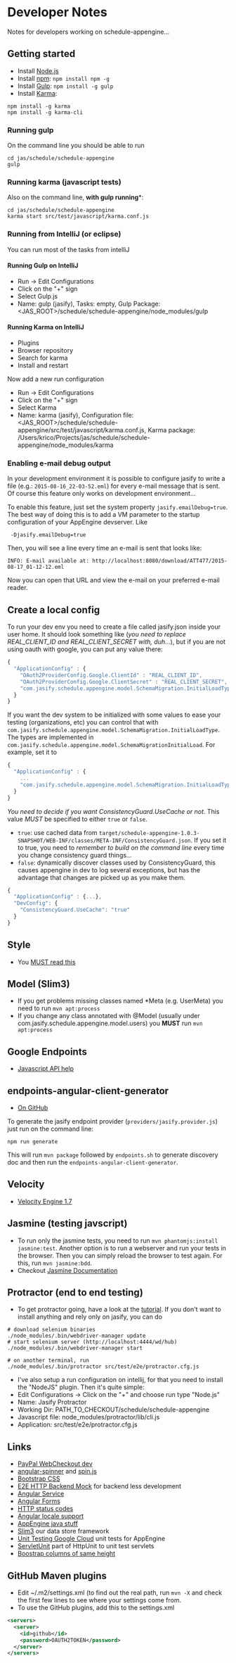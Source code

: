 # Developer Notes

Notes for developers working on schedule-appengine...

## Getting started

 * Install [Node.js](http://nodejs.org/)
 * Install [npm](https://npmjs.com): `npm install npm -g`
 * Install [Gulp](http://gulpjs.com/): `npm install -g gulp`
 * Install [Karma](http://karma-runner.github.io/):
 ```
 npm install -g karma
 npm install -g karma-cli
 ```

### Running gulp

On the command line you should be able to run
```
cd jas/schedule/schedule-appengine
gulp
```

### Running karma (javascript tests)

Also on the command line, **with gulp running***:

```
cd jas/schedule/schedule-appengine
karma start src/test/javascript/karma.conf.js
```

### Running from IntelliJ (or eclipse)

You can run most of the tasks from intelliJ

#### Running Gulp on IntelliJ

* Run -> Edit Configurations
* Click on the "+" sign
* Select Gulp.js
* Name: gulp (jasify), Tasks: empty, Gulp Package: <JAS_ROOT>/schedule/schedule-appengine/node_modules/gulp

#### Running Karma on IntelliJ

* Plugins
* Browser repository
* Search for karma
* Install and restart

Now add a new run configuration
* Run -> Edit Configurations
* Click on the "+" sign
* Select Karma
* Name: karma (jasify), Configuration file: <JAS_ROOT>/schedule/schedule-appengine/src/test/javascript/karma.conf.js, Karma package: /Users/krico/Projects/jas/schedule/schedule-appengine/node_modules/karma

### Enabling e-mail debug output

In your development environment it is possible to configure jasify to write a file (e.g.: `2015-08-16_22-03-52.eml`)
for every e-mail message that is sent.  Of course this feature only works on development environment...

To enable this feature, just set the system property `jasify.emailDebug=true`.
The best way of doing this is to add a VM parameter to the startup configuration of your AppEngine devserver.  Like

```
 -Djasify.emailDebug=true
```

Then, you will see a line every time an e-mail is sent that looks like:

```
INFO: E-mail available at: http://localhost:8080/download/ATT477/2015-08-17_01-12-12.eml
```

Now you can open that URL and view the e-mail on your preferred e-mail reader.

## Create a local config

To run your dev env you need to create a file called jasify.json inside your user home.
It should look something like (*you need to replace REAL_CLIENT_ID and REAL_CLIENT_SECRET with, duh...*), but if you
are not using oauth with google, you can put any value there:

```javascript
{
  "ApplicationConfig" : {
    "OAuth2ProviderConfig.Google.ClientId" : "REAL_CLIENT_ID",
    "OAuth2ProviderConfig.Google.ClientSecret" : "REAL_CLIENT_SECRET",
    "com.jasify.schedule.appengine.model.SchemaMigration.InitialLoadType": null
  }
}
```

If you want the dev system to be initialized with some values to ease your testing (organizations, etc) you can control
that with `com.jasify.schedule.appengine.model.SchemaMigration.InitialLoadType`.  The types are implemented in
`com.jasify.schedule.appengine.model.SchemaMigrationInitialLoad`.  For example, set it to

```javascript
{
  "ApplicationConfig" : {
    ...
    "com.jasify.schedule.appengine.model.SchemaMigration.InitialLoadType": "samples"
  }
}
```

*You need to decide if you want ConsistencyGuard.UseCache or not*.  This value *MUST* be specified to either `true` or `false`.

 - `true`: use cached data from `target/schedule-appengine-1.0.3-SNAPSHOT/WEB-INF/classes/META-INF/ConsistencyGuard.json`.
 If you set it to true, you need to *remember to build on the command line* every time you change consistency guard things...
 - `false`: dynamically discover classes used by ConsistencyGuard, this causes appengine in dev to log several exceptions,
 but has the advantage that changes are picked up as you make them.

```javascript
{
  "ApplicationConfig" : {...},
  "DevConfig": {
    "ConsistencyGuard.UseCache": "true"
  }
}
```
## Style

 * You [MUST read this](https://github.com/johnpapa/angularjs-styleguide)
 
## Model (Slim3)

 * If you get problems missing classes named *Meta (e.g. UserMeta) you need to run `mvn apt:process`
 * If you change any class annotated with @Model (usually under com.jasify.schedule.appengine.model.users) you **MUST**
 run `mvn apt:process`

## Google Endpoints

 * [Javascript API help](https://developers.google.com/api-client-library/javascript/dev/dev_jscript)

## endpoints-angular-client-generator

 * [On GitHub](https://github.com/krico/endpoints-angular-client-generator)

To generate the jasify endpoint provider (`providers/jasify.provider.js`) just run on the
command line:

~~~
npm run generate
~~~

This will run `mvn package` followed by `endpoints.sh` to generate discovery doc and then
run the `endpoints-angular-client-generator`.

## Velocity

 * [Velocity Engine 1.7](http://velocity.apache.org/engine/releases/velocity-1.7/)

## Jasmine (testing javscript)

 * To run only the jasmine tests, you need to run `mvn phantomjs:install jasmine:test`.  Another option is to run a webserver
   and run your tests in the browser.  Then you can simply reload the browser to test again.  For this, run `mvn jasmine:bdd`.
 * Checkout [Jasmine Documentation](http://jasmine.github.io/2.0/introduction.html)

## Protractor (end to end testing)

 * To get protractor going, have a look at the [tutorial](http://angular.github.io/protractor/#/tutorial).
 If you don't want to install anything and rely only on jasify, you can do
```
# download selenium binaries
./node_modules/.bin/webdriver-manager update
# start selenium server (http://localhost:4444/wd/hub)
./node_modules/.bin/webdriver-manager start

# on another terminal, run
./node_modules/.bin/protractor src/test/e2e/protractor.cfg.js
```
 * I've also setup a run configuration on intellij, for that you need to install the "NodeJS" plugin. Then it's quite
 simple:
  * Edit Configurations -> Click on the "+" and choose run type "Node.js"
  * Name: Jasify Protractor
  * Working Dir: PATH_TO_CHECKOUT/schedule/schedule-appengine
  * Javascript file: node_modules/protractor/lib/cli.js
  * Application: src/test/e2e/protractor.cfg.js


## Links

 * [PayPal WebCheckout dev](https://developer.paypal.com/docs/integration/web/web-checkout/)
 * [angular-spinner](https://github.com/urish/angular-spinner) and [spin.js](http://fgnass.github.io/spin.js/#!)
 * [Bootstrap CSS](http://getbootstrap.com/css/#overview)
 * [E2E HTTP Backend Mock](https://docs.angularjs.org/api/ngMockE2E/service/$httpBackend) for backend less development
 * [Angular Service](https://docs.angularjs.org/guide/services#creating-services)
 * [Angular Forms](https://docs.angularjs.org/guide/forms)
 * [HTTP status codes](http://www.w3.org/Protocols/rfc2616/rfc2616-sec10.html)
 * [Angular locale support](https://docs.angularjs.org/guide/i18n)
 * [AppEngine java stuff](https://cloud.google.com/appengine/docs/java/)
 * [Slim3](https://sites.google.com/site/slim3appengine/) our data store framework
 * [Unit Testing Google Cloud](https://cloud.google.com/appengine/docs/java/tools/localunittesting) unit tests for AppEngine
 * [ServletUnit](http://httpunit.sourceforge.net/doc/servletunit-intro.html) part of HttpUnit to unit test servlets
 * [Boostrap columns of same height](http://www.minimit.com/articles/solutions-tutorials/bootstrap-3-responsive-columns-of-same-height)


## GitHub Maven plugins

 * Edit ~/.m2/settings.xml (to find out the real path, run `mvn -X` and check the first few lines to see where your settings come from.
 * To use the GitHub plugins, add this to the settings.xml
```xml
<servers>
  <server>
    <id>github</id>
    <password>OAUTH2TOKEN</password>
  </server>
</servers>
```
